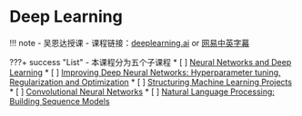 # Deep Learning

!!! note
    - 吴恩达授课
    - 课程链接：[deeplearning.ai](https://www.deeplearning.ai/) or [网易中英字幕](https://mooc.study.163.com/university/deeplearning_ai#/c)

???+ success "List"
    - 本课程分为五个子课程
    * [ ] [Neural Networks and Deep Learning](./course1/index.html)
    * [ ] [Improving Deep Neural Networks: Hyperparameter tuning, Regularization and Optimization](./course2/index.html)
    * [ ] [Structuring Machine Learning Projects](./course3/index.html)
    * [ ] [Convolutional Neural Networks](./course4/index.html)
    * [ ] [Natural Language Processing: Building Sequence Models](./course5/index.html)
